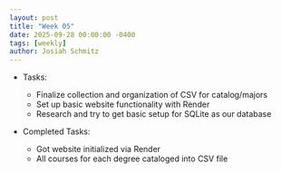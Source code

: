 ```yaml
---
layout: post
title: "Week 05"
date: 2025-09-28 00:00:00 -0400
tags: [weekly]
author: Josiah Schmitz
---
```


- Tasks:
  - Finalize collection and organization of CSV for catalog/majors
  - Set up basic website functionality with Render
  - Research and try to get basic setup for SQLite as our database
 
- Completed Tasks:
  - Got website initialized via Render
  - All courses for each degree cataloged into CSV file
